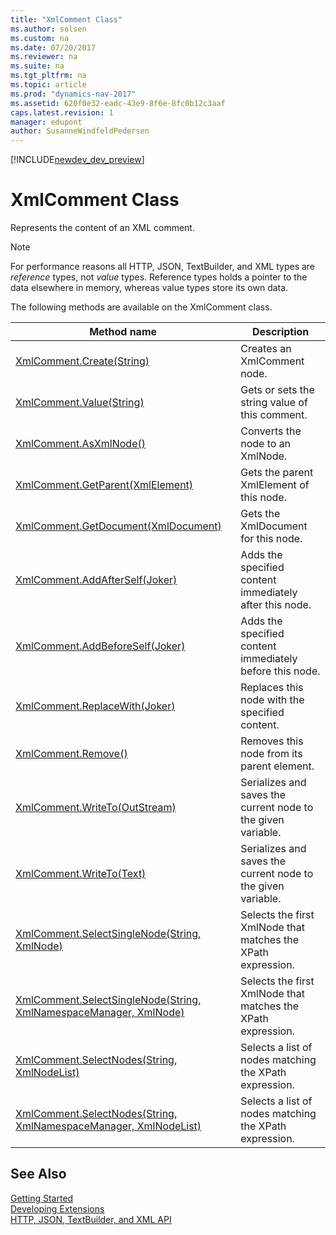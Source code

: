 ```yaml
---
title: "XmlComment Class"
ms.author: solsen
ms.custom: na
ms.date: 07/20/2017
ms.reviewer: na
ms.suite: na
ms.tgt_pltfrm: na
ms.topic: article
ms.prod: "dynamics-nav-2017"
ms.assetid: 620f0e32-eadc-43e9-8f6e-8fc0b12c3aaf
caps.latest.revision: 1
manager: edupont
author: SusanneWindfeldPedersen
---
```


[!INCLUDE[newdev_dev_preview](../includes/newdev_dev_preview.md)]

# XmlComment Class
Represents the content of an XML comment.

> [!NOTE]
> For performance reasons all HTTP, JSON, TextBuilder, and XML types are *reference* types, not *value* types. Reference types holds a pointer to the data elsewhere in memory, whereas value types store its own data.

The following methods are available on the XmlComment class.  
  
|Method name|Description|  
|-----------|-----------|  
|[XmlComment.Create(String)](xmlcomment-create-method.md)|Creates an XmlComment node.|  
|[XmlComment.Value(String)](xmlcomment-value-property.md)|Gets or sets the string value of this comment.|  
|[XmlComment.AsXmlNode()](xmlcomment-asxmlnode-method.md)|Converts the node to an XmlNode.|  
|[XmlComment.GetParent(XmlElement)](xmlcomment-getparent-method.md)|Gets the parent XmlElement of this node.|  
|[XmlComment.GetDocument(XmlDocument)](xmlcomment-getdocument-method.md)|Gets the XmlDocument for this node.|  
|[XmlComment.AddAfterSelf(Joker)](xmlcomment-addafterself-method.md)|Adds the specified content immediately after this node.|  
|[XmlComment.AddBeforeSelf(Joker)](xmlcomment-addbeforeself-method.md)|Adds the specified content immediately before this node.|  
|[XmlComment.ReplaceWith(Joker)](xmlcomment-replacewith-method.md)|Replaces this node with the specified content.|  
|[XmlComment.Remove()](xmlcomment-remove-method.md)|Removes this node from its parent element.|  
|[XmlComment.WriteTo(OutStream)](xmlcomment-writeto-outstream-method.md)|Serializes and saves the current node to the given variable.|  
|[XmlComment.WriteTo(Text)](xmlcomment-writeto-text-method.md)|Serializes and saves the current node to the given variable.|  
|[XmlComment.SelectSingleNode(String, XmlNode)](xmlcomment-selectsinglenode-xpath-node-method.md)|Selects the first XmlNode that matches the XPath expression.|  
|[XmlComment.SelectSingleNode(String, XmlNamespaceManager, XmlNode)](xmlcomment-selectsinglenode-xpath-namespacemanager-node-method.md)|Selects the first XmlNode that matches the XPath expression.|  
|[XmlComment.SelectNodes(String, XmlNodeList)](xmlcomment-selectnodes-xpath-nodelist-method.md)|Selects a list of nodes matching the XPath expression.|  
|[XmlComment.SelectNodes(String, XmlNamespaceManager, XmlNodeList)](xmlcomment-selectnodes-xpath-namespacemanager-nodelist-method.md)|Selects a list of nodes matching the XPath expression.|  
## See Also
[Getting Started](../devenv-get-started.md)  
[Developing Extensions](../devenv-dev-overview.md)  
[HTTP, JSON, TextBuilder, and XML API](../devenv-restapi-overview.md)  
